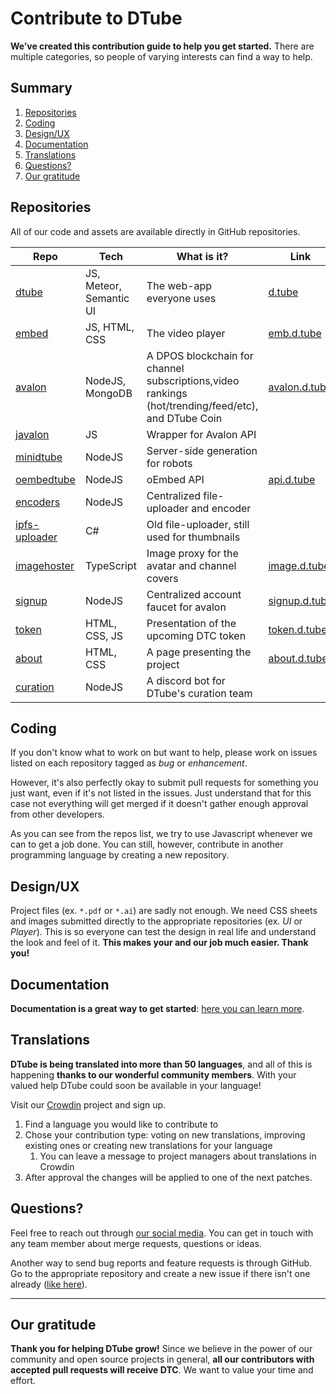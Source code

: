 # Contribute to DTube

**We’ve created this contribution guide to help you get started.** There are multiple categories, so people of varying interests can find a way to help.

## Summary

1. [Repositories](#repositories)
1. [Coding](#coding)
1. [Design/UX](#designux)
1. [Documentation](#documentation)
1. [Translations](#translations)
1. [Questions?](#questions)
1. [Our gratitude](#our-gratitude)

## Repositories

All of our code and assets are available directly in GitHub repositories.

|Repo|Tech|What is it?|Link|
|---|---|---|---|
|[dtube](https://github.com/dtube/dtube)|JS, Meteor, Semantic UI|The web-app everyone uses|[d.tube](https://d.tube)|
|[embed](https://github.com/dtube/embed)|JS, HTML, CSS|The video player|[emb.d.tube](https://emb.d.tube/#!/alokkumar121/Qmb2YtaokLVPgXGG6tzDV663SXLfXz1Q2tNJ2ZWb4Nfnqo)|
|[avalon](https://github.com/dtube/avalon)|NodeJS, MongoDB|A DPOS blockchain for channel subscriptions,video rankings (hot/trending/feed/etc), and DTube Coin|[avalon.d.tube](https://avalon.d.tube/trending)|
|[javalon](https://github.com/dtube/javalon)|JS|Wrapper for Avalon API|   |
|[minidtube](https://github.com/dtube/minidtube)|NodeJS|Server-side generation for robots|   |
|[oembedtube](https://github.com/dtube/oembedtube)|NodeJS|oEmbed API|[api.d.tube](https://api.d.tube/oembed?url=https://d.tube/v/clixmoney/h1sh3h82tn5)|
|[encoders](https://github.com/dtube/encoders)|NodeJS|Centralized file-uploader and encoder|   |
|[ipfs-uploader](https://github.com/dtube/ipfs-uploader)|C#|Old file-uploader, still used for thumbnails|   |
|[imagehoster](https://github.com/dtube/imagehoster)|TypeScript|Image proxy for the avatar and channel covers|[image.d.tube](https://image.d.tube/u/heimindanger/avatar/)|
|[signup](https://github.com/dtube/signup)|NodeJS|Centralized account faucet for avalon|[signup.d.tube](https://signup.d.tube)|
|[token](https://github.com/dtube/token)|HTML, CSS, JS|Presentation of the upcoming DTC token|[token.d.tube](https://token.d.tube)|
|[about](https://github.com/dtube/about)|HTML, CSS|A page presenting the project|[about.d.tube](https://about.d.tube)|
|[curation](https://github.com/dtube/dtube-curation)|NodeJS|A discord bot for DTube's curation team||

## Coding

If you don't know what to work on but want to help, please work on issues listed on each repository tagged as *bug* or *enhancement*.

However, it's also perfectly okay to submit pull requests for something you just want, even if it's not listed in the issues. Just understand that for this case not everything will get merged if it doesn't gather enough approval from other developers.

As you can see from the repos list, we try to use Javascript whenever we can to get a job done. You can still, however, contribute in another programming language by creating a new repository.

## Design/UX

Project files (ex. `*.pdf` or `*.ai`) are sadly not enough. We need CSS sheets and images submitted directly to the appropriate repositories (ex. *UI* or *Player*). This is so everyone can test the design in real life and understand the look and feel of it. **This makes your and our job much easier. Thank you!**

## Documentation

**Documentation is a great way to get started**: [here you can learn more](contribute-to-docs.md).

## Translations

**DTube is being translated into more than 50 languages**, and all of this is happening **thanks to our wonderful community members**. With your valued help DTube could soon be available in your language!

Visit our [Crowdin](https://crowdin.com/project/dtube) project and sign up.

1. Find a language you would like to contribute to
1. Chose your contribution type: voting on new translations, improving existing ones or creating new translations for your language
   1. You can leave a message to project managers about translations in Crowdin
1. After approval the changes will be applied to one of the next patches.


## Questions?

Feel free to reach out through [our social media](README.md#contact-us). You can get in touch with any team member about merge requests, questions or ideas.

Another way to send bug reports and feature requests is through GitHub. Go to the appropriate repository and create a new issue if there isn't one already ([like here](https://github.com/dtube/dtube/issues)).

---

## Our gratitude

**Thank you for helping DTube grow!** Since we believe in the power of our community and open source projects in general, **all our contributors with accepted pull requests will receive DTC**. We want to value your time and effort.
